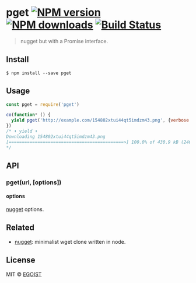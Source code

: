 # pget [![NPM version](https://img.shields.io/npm/v/pget.svg)](https://npmjs.com/package/pget) [![NPM downloads](https://img.shields.io/npm/dm/pget.svg)](https://npmjs.com/package/pget) [![Build Status](https://img.shields.io/circleci/project/egoist/pget/master.svg)](https://circleci.com/gh/egoist/pget)

> nugget but with a Promise interface.

## Install

```
$ npm install --save pget
```

## Usage

```js
const pget = require('pget')

co(function* () {
  yield pget('http://example.com/154802xtui44qt5imdzm43.png', {verbose: true})
})
/* ⬇️ yield ⬇️
Downloading 154802xtui44qt5imdzm43.png
[============================================>] 100.0% of 430.9 kB (246.23 kB/s)
*/
```

## API

### pget(url, [options])

#### options

[nugget](https://github.com/maxogden/nugget/blob/master/bin.js#L12-L22) options.

## Related

<!-- Related projects start -->
- [nugget](https://github.com/maxogden/nugget): minimalist wget clone written in node.

<!-- Related projects end -->

## License

MIT © [EGOIST](https://github.com/egoist)

